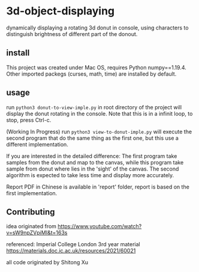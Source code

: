 # 3d-object-displaying

dynamically displaying a rotating 3d donut in console, using characters to distinguish brightness of different part of the donout. 

## install 
This project was created under Mac OS, requires Python numpy==1.19.4. Other imported packegs (curses, math, time) are installed by default. 

## usage
run `python3 donut-to-view-imple.py` in root directory of the project will display the donut rotating in the console. Note that this is in a infinit loop, to stop, press Ctrl-c. 

(Working In Progress)
run `python3 view-to-donut-imple.py` will execute the second program that do the same thing as the first one, but this use a different implementation. 

If you are interested in the detailed difference: The first program take samples from the donut and map to the canvas, while this program take sample from donut where lies in the 'sight' of the canvas. The second algorithm is expected to take less time and display more accurately. 

Report PDF in Chinese is available in 'report' folder, report is based on the first implementation.

## Contributing
idea originated from https://www.youtube.com/watch?v=sW9npZVpiMI&t=163s

referenced: Imperial College London 3rd year material https://materials.doc.ic.ac.uk/resources/2021/60021

all code originated by Shitong Xu
